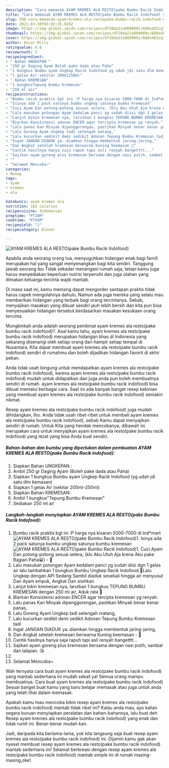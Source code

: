 ```yaml
---
description: "Cara memasak AYAM KREMES ALA RESTO(pake Bumbu Racik Indofood) yang lezat dan Mudah Dibuat"
title: "Cara memasak AYAM KREMES ALA RESTO(pake Bumbu Racik Indofood) yang lezat dan Mudah Dibuat"
slug: 598-cara-memasak-ayam-kremes-ala-restopake-bumbu-racik-indofood-yang-lezat-dan-mudah-dibuat
date: 2021-03-30T03:02:25.028Z
image: https://img-global.cpcdn.com/recipes/df28da21a089009c/680x482cq70/ayam-kremes-ala-restopake-bumbu-racik-indofood-foto-resep-utama.jpg
thumbnail: https://img-global.cpcdn.com/recipes/df28da21a089009c/680x482cq70/ayam-kremes-ala-restopake-bumbu-racik-indofood-foto-resep-utama.jpg
cover: https://img-global.cpcdn.com/recipes/df28da21a089009c/680x482cq70/ayam-kremes-ala-restopake-bumbu-racik-indofood-foto-resep-utama.jpg
author: Oscar Mills
ratingvalue: 4.8
reviewcount: 3
recipeingredient:
- " Bahan UNGKEPAN "
- "250 gr Daging Ayam Boleh pake dada atau Paha"
- "1 bungkus Bumbu ayam Ungkep Racik Indofood yg udah jdi satu dlm kemasan"
- "1 gelas Air sekitar 200ml250ml"
- " Bahan KREMESAN"
- "1 bungkusTepung Bumbu Kremesan"
- "250 ml air"
recipeinstructions:
- "Bumbu racik praktis bgt ini :P harga nya kisaran 5000-7000 di Ind*mart"
- "Isinya ada 2 pack satunya bumbu ungkep satunya bumbu kremesan"
- "Cuci Ayam Dan potong-potong sesuai selera, (klo Aku Utuh Aja krena Aku pake Bagian Paha😀) 🍗"
- "Lalu masukan potongan Ayam kedalam panci yg sudah diisi dgn 1 gelas air lalu tambahkan 1 bungkus Bumbu Ungkep Racik Indofood 🍗Lalu Ungkep dengan API Sedang Sambil diaduk sesekali hingga air menyusut Dan Ayam empuk, Angkat Dan sisihkan"
- "Lanjut bikin kremesan nya, larutkan 1 bungkus TEPUNG BUMBU KREMESAN dengan 250 ml air, Aduk rata 🍗"
- "Biarkan Konsistensi adonan ENCER agar tercipta kremesan yg renyah."
- "Lalu panas Kan Minyak dipenggorengan, pastikan Minyak benar benar panas,"
- "Lalu Goreng Ayam Ungkep tadi setengah matang,"
- "Lalu kucurkan sedikit demi sedikit Adonan Tepung Bumbu Kremesan tadi"
- "Ingat JANGAN DIADUK ya..diamkan hingga membentuk jaring-jaring,"
- "Dan Angkat setelah kremesan berwarna Kuning keemasan 🍗"
- "Cantik hasilnya hanya saja rapuh tapi asli renyah bangetttt..."
- "Sajikan ayam goreng plus kremesan bersama dengan nasi putih, sambal dan lalapan. 😘"
- ""
- "Selamat Mencoba~"
categories:
- Resep
tags:
- ayam
- kremes
- ala

katakunci: ayam kremes ala 
nutrition: 162 calories
recipecuisine: Indonesian
preptime: "PT18M"
cooktime: "PT45M"
recipeyield: "1"
recipecategory: Dinner

---
```



![AYAM KREMES ALA RESTO(pake Bumbu Racik Indofood)](https://img-global.cpcdn.com/recipes/df28da21a089009c/680x482cq70/ayam-kremes-ala-restopake-bumbu-racik-indofood-foto-resep-utama.jpg)

Apabila anda seorang orang tua, menyuguhkan hidangan enak bagi famili merupakan hal yang sangat menyenangkan bagi kita sendiri. Tanggung jawab seorang ibu Tidak sekadar menangani rumah saja, tetapi kamu juga harus menyediakan keperluan nutrisi terpenuhi dan juga olahan yang dimakan keluarga tercinta wajib mantab.

Di masa  saat ini, kamu memang dapat mengorder santapan praktis tidak harus capek mengolahnya dahulu. Namun ada juga mereka yang selalu mau memberikan hidangan yang terbaik bagi orang tercintanya. Sebab, menyajikan masakan yang dibuat sendiri jauh lebih bersih dan kita pun bisa menyesuaikan hidangan tersebut berdasarkan masakan kesukaan orang tercinta. 



Mungkinkah anda adalah seorang penikmat ayam kremes ala resto(pake bumbu racik indofood)?. Asal kamu tahu, ayam kremes ala resto(pake bumbu racik indofood) merupakan hidangan khas di Indonesia yang sekarang disenangi oleh setiap orang dari hampir setiap tempat di Nusantara. Kita dapat membuat ayam kremes ala resto(pake bumbu racik indofood) sendiri di rumahmu dan boleh dijadikan hidangan favorit di akhir pekan.

Anda tidak usah bingung untuk mendapatkan ayam kremes ala resto(pake bumbu racik indofood), karena ayam kremes ala resto(pake bumbu racik indofood) mudah untuk didapatkan dan juga anda pun boleh membuatnya sendiri di rumah. ayam kremes ala resto(pake bumbu racik indofood) bisa dibuat memalui berbagai cara. Saat ini ada banyak banget resep kekinian yang membuat ayam kremes ala resto(pake bumbu racik indofood) semakin nikmat.

Resep ayam kremes ala resto(pake bumbu racik indofood) juga mudah dihidangkan, lho. Anda tidak usah ribet-ribet untuk membeli ayam kremes ala resto(pake bumbu racik indofood), sebab Kamu dapat menyajikan sendiri di rumah. Untuk Kita yang hendak mencobanya, dibawah ini merupakan cara untuk menyajikan ayam kremes ala resto(pake bumbu racik indofood) yang lezat yang bisa Anda buat sendiri.

<!--inarticleads1-->

##### Bahan-bahan dan bumbu yang diperlukan dalam pembuatan AYAM KREMES ALA RESTO(pake Bumbu Racik Indofood):

1. Siapkan  Bahan UNGKEPAN :
1. Ambil 250 gr Daging Ayam (Boleh pake dada atau Paha)
1. Siapkan 1 bungkus Bumbu ayam Ungkep Racik Indofood (yg udah jdi satu dlm kemasan)
1. Siapkan 1 gelas Air (sekitar 200ml-250ml)
1. Siapkan  Bahan KREMESAN:
1. Ambil 1 bungkus&#34;Tepung Bumbu Kremesan&#34;
1. Sediakan 250 ml air




<!--inarticleads2-->

##### Langkah-langkah menyiapkan AYAM KREMES ALA RESTO(pake Bumbu Racik Indofood):

1. Bumbu racik praktis bgt ini :P harga nya kisaran 5000-7000 di Ind*mart
<img src="https://img-global.cpcdn.com/steps/267e76c52cfa7310/160x128cq70/ayam-kremes-ala-restopake-bumbu-racik-indofood-langkah-memasak-1-foto.jpg" alt="AYAM KREMES ALA RESTO(pake Bumbu Racik Indofood)">1. Isinya ada 2 pack satunya bumbu ungkep satunya bumbu kremesan
<img src="https://img-global.cpcdn.com/steps/9b179b92644a55e5/160x128cq70/ayam-kremes-ala-restopake-bumbu-racik-indofood-langkah-memasak-2-foto.jpg" alt="AYAM KREMES ALA RESTO(pake Bumbu Racik Indofood)">1. Cuci Ayam Dan potong-potong sesuai selera, (klo Aku Utuh Aja krena Aku pake Bagian Paha😀) - 🍗
1. Lalu masukan potongan Ayam kedalam panci yg sudah diisi dgn 1 gelas air lalu tambahkan 1 bungkus Bumbu Ungkep Racik Indofood 🍗Lalu Ungkep dengan API Sedang Sambil diaduk sesekali hingga air menyusut Dan Ayam empuk, Angkat Dan sisihkan
1. Lanjut bikin kremesan nya, larutkan 1 bungkus TEPUNG BUMBU KREMESAN dengan 250 ml air, Aduk rata 🍗
1. Biarkan Konsistensi adonan ENCER agar tercipta kremesan yg renyah.
1. Lalu panas Kan Minyak dipenggorengan, pastikan Minyak benar benar panas,
1. Lalu Goreng Ayam Ungkep tadi setengah matang,
1. Lalu kucurkan sedikit demi sedikit Adonan Tepung Bumbu Kremesan tadi
1. Ingat JANGAN DIADUK ya..diamkan hingga membentuk jaring-jaring,
1. Dan Angkat setelah kremesan berwarna Kuning keemasan - 🍗
1. Cantik hasilnya hanya saja rapuh tapi asli renyah bangetttt...
1. Sajikan ayam goreng plus kremesan bersama dengan nasi putih, sambal dan lalapan. 😘
1. 
1. Selamat Mencoba~




Wah ternyata cara buat ayam kremes ala resto(pake bumbu racik indofood) yang mantab sederhana ini mudah sekali ya! Semua orang mampu membuatnya. Cara buat ayam kremes ala resto(pake bumbu racik indofood) Sesuai banget buat kamu yang baru belajar memasak atau juga untuk anda yang telah lihai dalam memasak.

Apakah kamu mau mencoba bikin resep ayam kremes ala resto(pake bumbu racik indofood) mantab tidak ribet ini? Kalau anda mau, ayo kalian segera buruan menyiapkan peralatan dan bahan-bahannya, lalu buat deh Resep ayam kremes ala resto(pake bumbu racik indofood) yang enak dan tidak rumit ini. Benar-benar mudah kan. 

Jadi, daripada kita berlama-lama, yuk kita langsung saja buat resep ayam kremes ala resto(pake bumbu racik indofood) ini. Dijamin kamu gak akan nyesel membuat resep ayam kremes ala resto(pake bumbu racik indofood) mantab sederhana ini! Selamat berkreasi dengan resep ayam kremes ala resto(pake bumbu racik indofood) mantab simple ini di rumah masing-masing,oke!.

